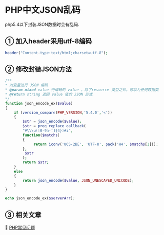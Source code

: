 PHP中文JSON乱码
===

php5.4以下封装JSON数据时会有乱码.


① 加入header采用utf-8编码
---
```php
header("Content-type:text/html;charset=utf-8");
```

② 修改封装JSON方法
---

```php
/**
* 对变量进行 JSON 编码
* @param mixed value 待编码的 value ，除了resource 类型之外，可以为任何数据类型，该函数只能接受 UTF-8 编码的数据
* @return string 返回 value 值的 JSON 形式
*/
function json_encode_ex($value)
{
    if (version_compare(PHP_VERSION,'5.4.0','<'))
    {
        $str = json_encode($value);
        $str = preg_replace_callback(
		"#\\\u([0-9a-f]{4})#i",
		function($matchs)
		{
			 return iconv('UCS-2BE', 'UTF-8', pack('H4', $matchs[1]));
		},
		 $str
		);
        return $str;
    }
    else
    {
        return json_encode($value, JSON_UNESCAPED_UNICODE);
    }
}

echo json_encode_ex($serverArr);
```

③ 相关文章
---

📖 [PHP常见问题](http://localhost/article/php/index.php)
